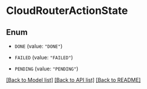 # CloudRouterActionState

## Enum


* `DONE` (value: `"DONE"`)

* `FAILED` (value: `"FAILED"`)

* `PENDING` (value: `"PENDING"`)


[[Back to Model list]](../README.md#documentation-for-models) [[Back to API list]](../README.md#documentation-for-api-endpoints) [[Back to README]](../README.md)


